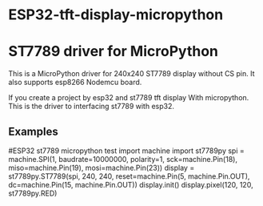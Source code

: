# ESP32-tft-display-micropython
ST7789 driver for MicroPython
==================================

This is a MicroPython driver for 240x240 ST7789 display without CS pin. It also supports esp8266 Nodemcu board.


If you create a project by esp32 and st7789 tft display
With micropython. This is the driver to interfacing
st7789 with esp32.

Examples
--------

#ESP32 st7789 micropython test
import machine
import st7789py
spi = machine.SPI(1, baudrate=10000000, polarity=1, sck=machine.Pin(18), miso=machine.Pin(19), mosi=machine.Pin(23))
display = st7789py.ST7789(spi, 240, 240, reset=machine.Pin(5, machine.Pin.OUT), dc=machine.Pin(15, machine.Pin.OUT))
display.init()
display.pixel(120, 120, st7789py.RED)
